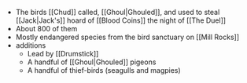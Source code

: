- The birds [[Chud]] called, [[Ghoul|Ghouled]], and used to steal [[Jack|Jack's]] hoard of [[Blood Coins]] the night of [[The Duel]]
- About 800 of them
- Mostly endangered species from the bird sanctuary on [[Mill Rocks]]
- additions
	- Lead by [[Drumstick]]
	- A handful of [[Ghoul|Ghouled]] pigeons
	- A handful of thief-birds (seagulls and magpies)
